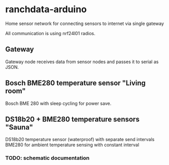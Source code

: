 # ranchdata-arduino
Home sensor network for connecting sensors to internet via single gateway

All communication is using nrf24l01 radios. 

## Gateway
Gateway node receives data from sensor nodes and passes it to serial as JSON.

## Bosch BME280 temperature sensor "Living room"

Bosch BME 280 with sleep cycling for power save.

## DS18b20 + BME280 temperature sensors "Sauna"

DS18b20 temperature sensor (waterproof) with separate send intervals
BME280 for ambient temperature sensing with constant interval

### TODO: schematic documentation
